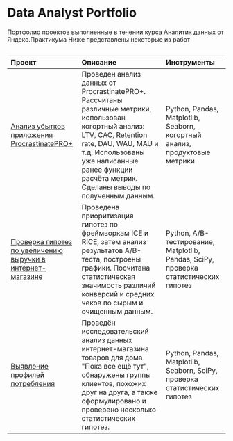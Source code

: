 # Data Analyst Portfolio
Портфолио проектов выполненные в течении курса Аналитик данных от Яндекс.Практикума
Ниже представлены некоторые из работ
## 


|Проект|Описание|Инструменты|
|:-|:-|:-|
|[Анализ убытков приложения ProcrastinatePRO+](https://github.com/PisarevaD/Portfolio/tree/main/%D0%90%D0%BD%D0%B0%D0%BB%D0%B8%D0%B7%20%D1%83%D0%B1%D1%8B%D1%82%D0%BA%D0%BE%D0%B2%20%D0%BF%D1%80%D0%B8%D0%BB%D0%BE%D0%B6%D0%B5%D0%BD%D0%B8%D1%8F%20ProcrastinatePRO%2B#%D0%B0%D0%BD%D0%B0%D0%BB%D0%B8%D0%B7-%D1%83%D0%B1%D1%8B%D1%82%D0%BA%D0%BE%D0%B2-%D0%BF%D1%80%D0%B8%D0%BB%D0%BE%D0%B6%D0%B5%D0%BD%D0%B8%D1%8F-procrastinatepro)|Проведен анализ данных от ProcrastinatePRO+. Рассчитаны различные метрики, использован когортный анализ: LTV, CAC, Retention rate, DAU, WAU, MAU и т.д. Использованы уже написанные ранее функции расчёта метрик. Сделаны  выводы по полученным данным.|Python, Pandas, Matplotlib, Seaborn, когортный анализ, продуктовые метрики|
|[Проверка гипотез по увеличению выручки в интернет-магазине](https://github.com/PisarevaD/Portfolio/tree/main/%D0%9F%D1%80%D0%BE%D0%B2%D0%B5%D1%80%D0%BA%D0%B0%20%D0%B3%D0%B8%D0%BF%D0%BE%D1%82%D0%B5%D0%B7%20%D0%BF%D0%BE%20%D1%83%D0%B2%D0%B5%D0%BB%D0%B8%D1%87%D0%B5%D0%BD%D0%B8%D1%8E%20%D0%B2%D1%8B%D1%80%D1%83%D1%87%D0%BA%D0%B8%20%D0%B2%20%D0%B8%D0%BD%D1%82%D0%B5%D1%80%D0%BD%D0%B5%D1%82-%D0%BC%D0%B0%D0%B3%D0%B0%D0%B7%D0%B8%D0%BD%D0%B5#%D0%BF%D1%80%D0%BE%D0%B2%D0%B5%D1%80%D0%BA%D0%B0-%D0%B3%D0%B8%D0%BF%D0%BE%D1%82%D0%B5%D0%B7-%D0%BF%D0%BE-%D1%83%D0%B2%D0%B5%D0%BB%D0%B8%D1%87%D0%B5%D0%BD%D0%B8%D1%8E-%D0%B2%D1%8B%D1%80%D1%83%D1%87%D0%BA%D0%B8-%D0%B2-%D0%B8%D0%BD%D1%82%D0%B5%D1%80%D0%BD%D0%B5%D1%82-%D0%BC%D0%B0%D0%B3%D0%B0%D0%B7%D0%B8%D0%BD%D0%B5)|Проведена приоритизация гипотез по фреймворкам ICE и RICE, затем анализ результатов A/B-теста, построены графики. Посчитана статистическая значимость различий конверсий и средних чеков по сырым и очищенным данным.|Python, A/B-тестирование, Matplotlib, Pandas, SciPy, проверка статистических гипотез|
|[Выявление профилей потребления](https://github.com/PisarevaD/Portfolio/tree/main/%D0%92%D1%8B%D1%8F%D0%B2%D0%BB%D0%B5%D0%BD%D0%B8%D0%B5%20%D0%BF%D1%80%D0%BE%D1%84%D0%B8%D0%BB%D0%B5%D0%B9%20%D0%BF%D0%BE%D1%82%D1%80%D0%B5%D0%B1%D0%BB%D0%B5%D0%BD%D0%B8%D1%8F#%D0%B2%D1%8B%D1%8F%D0%B2%D0%BB%D0%B5%D0%BD%D0%B8%D0%B5-%D0%BF%D1%80%D0%BE%D1%84%D0%B8%D0%BB%D0%B5%D0%B9-%D0%BF%D0%BE%D1%82%D1%80%D0%B5%D0%B1%D0%BB%D0%B5%D0%BD%D0%B8%D1%8F)|Проведён исследовательский анализ данных интернет-магазина товаров для дома "Пока все ещё тут", обнаружены группы клиентов, похожих друг на друга, а также сформулировано и проверено несколько статистических гипотез.|Python, Pandas, Matplotlib, Seaborn, SciPy, проверка статистических гипотез|
